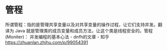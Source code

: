 # 管程







所谓管程：指的是管理共享变量以及对共享变量的操作过程，让它们支持并发。翻译为 Java 就是管理类的成员变量和成员方法，让这个类是线程安全的。管程(Moniter)： 并发编程的基本心法 - dnfh的文章 - 知乎
https://zhuanlan.zhihu.com/p/99054391
